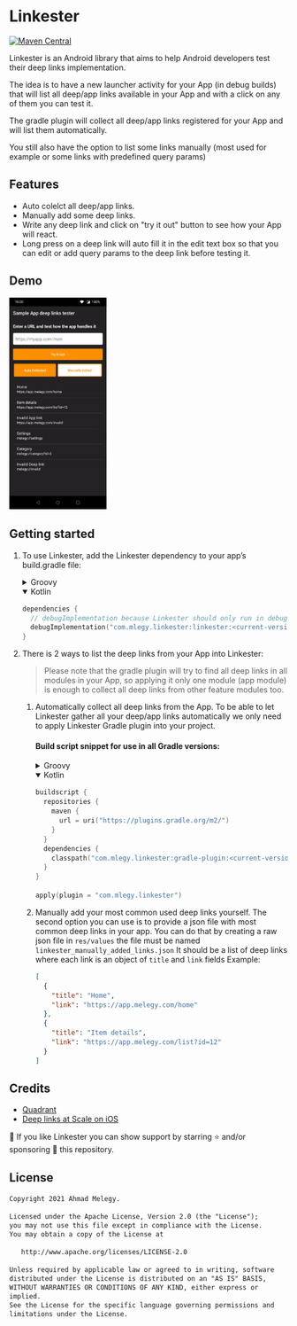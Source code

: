 # Linkester

[![Maven Central][mavenbadge-svg]][mavencentral]

Linkester is an Android library that aims to help Android developers test their deep links implementation.

The idea is to have a new launcher activity for your App (in debug builds) that will list all deep/app links available in your App and with a click on any of them you can test it.

The gradle plugin will collect all deep/app links registered for your App and will list them automatically.

You still also have the option to list some links manually (most used for example or some links with predefined query params)

## Features
- Auto colelct all deep/app links.
- Manually add some deep links.
- Write any deep link and click on "try it out" button to see how your App will react.
- Long press on a deep link will auto fill it in the edit text box so that you can edit or add query params to the deep link before testing it.

## Demo
<img src="https://github.com/mlegy/Linkester/blob/main/linkester_demo.gif" width="35%">

## Getting started

1. To use Linkester, add the Linkester dependency to your app’s build.gradle file:
	<details>
	<summary>Groovy</summary>

	```groovy
	dependencies {
	  // debugImplementation because Linkester should only run in debug builds.
	  debugImplementation 'com.mlegy.linkester:linkester:<current-version>'
	}
	```
	</details>
	<details open>
	<summary>Kotlin</summary>

	```kotlin
	dependencies {
	  // debugImplementation because Linkester should only run in debug builds.
	  debugImplementation("com.mlegy.linkester:linkester:<current-version>")
	}
	```
	</details>
2. There is 2 ways to list the deep links from your App into Linkester:

	> Please note that the gradle plugin will try to find all deep links in all modules in your App, so applying it only one module (app module) is enough to collect all deep links from other feature modules too.

	1. Automatically collect all deep links from the App.
	To be able to let Linkester gather all your deep/app links automatically we only need to apply Linkester Gradle plugin into your project.

		#### Build script snippet for use in all Gradle versions:
		<details>
		<summary>Groovy</summary>

		```groovy
		buildscript {
		  repositories {
		    maven {
		      url "https://plugins.gradle.org/m2/"
		    }
		  }
		  dependencies {
		    classpath "com.mlegy.linkester:gradle-plugin:<current-version>"
		  }
		}

		apply plugin: "com.mlegy.linkester"
		```
		</details>
		<details open>
		<summary>Kotlin</summary>

		```kotlin
		buildscript {
		  repositories {
		    maven {
		      url = uri("https://plugins.gradle.org/m2/")
		    }
		  }
		  dependencies {
		    classpath("com.mlegy.linkester:gradle-plugin:<current-version>")
		  }
		}

		apply(plugin = "com.mlegy.linkester")
		```
		</details>

	2. Manually add your most common used deep links yourself.
	The second option you can use is to provide a json file with most common deep links in your app.
	You can do that by creating a raw json file in `res/values` the file must be named `linkester_manually_added_links.json`
	It should be a list of deep links where each link is an object of `title` and `link` fields
	Example:
		```json
		[  
		  {  
		    "title": "Home",  
		    "link": "https://app.melegy.com/home"  
		  },  
		  {  
		    "title": "Item details",  
		    "link": "https://app.melegy.com/list?id=12"  
		  }
		]
		```
  
## Credits
- [Quadrant](https://github.com/gaelmarhic/Quadrant)
- [Deep links at Scale on iOS](https://medium.com/@albertodebo/deep-linking-at-scale-on-ios-1dd8789c389f)

🙏 If you like Linkester you can show support by starring ⭐ and/or sponsoring 💟 this repository.

## License

    Copyright 2021 Ahmad Melegy.

    Licensed under the Apache License, Version 2.0 (the "License");
    you may not use this file except in compliance with the License.
    You may obtain a copy of the License at

       http://www.apache.org/licenses/LICENSE-2.0

    Unless required by applicable law or agreed to in writing, software
    distributed under the License is distributed on an "AS IS" BASIS,
    WITHOUT WARRANTIES OR CONDITIONS OF ANY KIND, either express or implied.
    See the License for the specific language governing permissions and
    limitations under the License.

[mavenbadge-svg]: https://maven-badges.herokuapp.com/maven-central/com.mlegy.linkester/linkester/badge.svg
[mavencentral]: https://search.maven.org/artifact/com.mlegy.linkester/linkester
